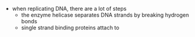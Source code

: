 - when replicating DNA, there are a lot of steps
	- the enzyme helicase separates DNA strands by breaking hydrogen bonds
	- single strand binding proteins attach to